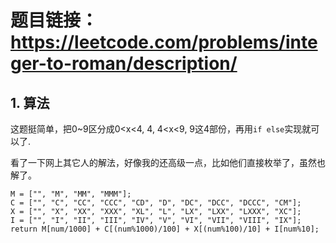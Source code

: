 # 题目链接：https://leetcode.com/problems/integer-to-roman/description/
## 1. 算法
这题挺简单，把0~9区分成0<x<4, 4, 4<x<9, 9这4部份，再用```if else```实现就可以了.

看了一下网上其它人的解法，好像我的还高级一点，比如他们直接枚举了，虽然也解了。
```
M = ["", "M", "MM", "MMM"];
C = ["", "C", "CC", "CCC", "CD", "D", "DC", "DCC", "DCCC", "CM"];
X = ["", "X", "XX", "XXX", "XL", "L", "LX", "LXX", "LXXX", "XC"];
I = ["", "I", "II", "III", "IV", "V", "VI", "VII", "VIII", "IX"];
return M[num/1000] + C[(num%1000)/100] + X[(num%100)/10] + I[num%10];
```
